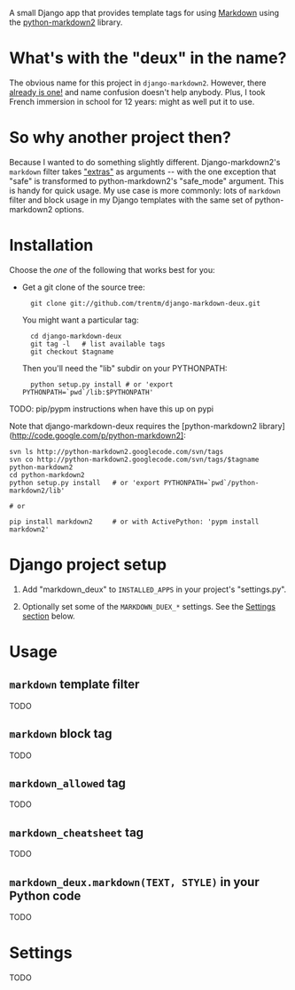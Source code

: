 A small Django app that provides template tags for using
[Markdown](http://daringfireball.net/projects/markdown/) using the
[python-markdown2](http://code.google.com/p/python-markdown2/) library.

# What's with the "deux" in the name?

The obvious name for this project in `django-markdown2`. However, there
[already is one!](http://github.com/svetlyak40wt/django-markdown2) and name
confusion doesn't help anybody. Plus, I took French immersion in school for 12
years: might as well put it to use.

# So why another project then?

Because I wanted to do something slightly different. Django-markdown2's
`markdown` filter takes
["extras"](http://code.google.com/p/python-markdown2/wiki/Extras) as arguments
-- with the one exception that "safe" is transformed to python-markdown2's
"safe_mode" argument. This is handy for quick usage. My use case is more
commonly: lots of `markdown` filter and block usage in my Django templates with
the same set of python-markdown2 options.


# Installation

Choose the *one* of the following that works best for you:

- Get a git clone of the source tree:

        git clone git://github.com/trentm/django-markdown-deux.git

  You might want a particular tag:

        cd django-markdown-deux
        git tag -l   # list available tags
        git checkout $tagname

  Then you'll need the "lib" subdir on your PYTHONPATH:

        python setup.py install # or 'export PYTHONPATH=`pwd`/lib:$PYTHONPATH'

TODO: pip/pypm instructions when have this up on pypi


Note that django-markdown-deux requires the [python-markdown2
library](http://code.google.com/p/python-markdown2]:

    svn ls http://python-markdown2.googlecode.com/svn/tags
    svn co http://python-markdown2.googlecode.com/svn/tags/$tagname python-markdown2
    cd python-markdown2
    python setup.py install   # or 'export PYTHONPATH=`pwd`/python-markdown2/lib'

    # or

    pip install markdown2     # or with ActivePython: 'pypm install markdown2'


# Django project setup

1. Add "markdown_deux" to `INSTALLED_APPS` in your project's "settings.py".

2. Optionally set some of the `MARKDOWN_DUEX_*` settings. See the [Settings
   section](#settings) below.


# Usage

## `markdown` template filter

TODO

## `markdown` block tag

TODO

## `markdown_allowed` tag

TODO

## `markdown_cheatsheet` tag

TODO

## `markdown_deux.markdown(TEXT, STYLE)` in your Python code

TODO

# Settings

TODO

